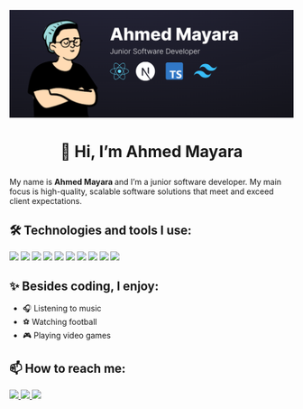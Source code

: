 [![Header](https://github.com/ahmedmayara/ahmedmayara/blob/main/public/images/cover.png?raw=true "Header")](https://github.com/ahmedmayara)

# <p align="center">👋 Hi, I’m Ahmed Mayara</p>

<p align="left">
My name is <b> Ahmed Mayara </b> and I’m a junior software developer. My main focus is high-quality, scalable software solutions that meet and exceed client expectations.
</p>

## 🛠️ Technologies and tools I use:

<p align="left">
  <img src="https://img.shields.io/badge/-JavaScript-000?style=flat&logo=javascript">
  <img src="https://img.shields.io/badge/-TypeScript-000?style=flat&logo=typescript">
  <img src="https://img.shields.io/badge/-React-000?style=flat&logo=react">
  <img src="https://img.shields.io/badge/-Next.js-000?style=flat&logo=next.js">
  <img src="https://img.shields.io/badge/-Tailwind%20CSS-000?style=flat&logo=tailwind%20css">
  <img src="https://img.shields.io/badge/-Node.js-000?style=flat&logo=node.js">
  <img src="https://img.shields.io/badge/-MongoDB-000?style=flat&logo=mongodb">
  <img src="https://img.shields.io/badge/-MySQL-000?style=flat&logo=mysql">
  <img src="https://img.shields.io/badge/-Prisma-000?style=flat&logo=prisma">
  <img src="https://img.shields.io/badge/-Git-000?style=flat&logo=git">

## ✨ Besides coding, I enjoy:

- 🎧 Listening to music
- ⚽️ Watching football
- 🎮 Playing video games

## 📫 How to reach me:

<p align="left">
    <a href="mailto:ahmedmayara789@gmail.com">
        <img src="https://img.shields.io/badge/-Gmail-000?style=flat&logo=gmail">
    </a>
    <a href="https://www.linkedin.com/in/ahmed-mayara-1393882a0/">
        <img src="https://img.shields.io/badge/-LinkedIn-000?style=flat&logo=linkedin">
    </a>
    <a href="https://x.com/ahmeedmayara">
        <img src="https://img.shields.io/badge/-X-000?style=flat&logo=x">
    </a>
</p>
